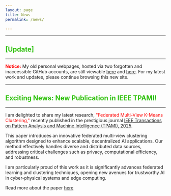 ```yaml
---
layout: page
title: News
permalink: /news/

---
```


---

## <span style="color: #2FC10B;">[Update]</span>
---

**<span style="color: red;">Notice:</span>** My old personal webpages, hosted via two forgotten and inaccessible GitHub accounts, are still viewable [here](https://patternkps.github.io) and [here](https://kpnaga08.github.io/about/). For my latest work and updates, please continue browsing this new site. 

---

## <span style="color: #2FC10B;">Exciting News: New Publication in IEEE TPAMI!</span>
---

I am delighted to share my latest research, <span style="color: red;">"Federated Multi-View K-Means Clustering,"</span> recently published in the prestigious journal <span style="color: #1E7509;">[IEEE Transactions on Pattern Analysis and Machine Intelligence (TPAMI), 2025](https://ieeexplore.ieee.org/xpl/RecentIssue.jsp?punumber=34)</span>.

This paper introduces an innovative federated multi-view clustering algorithm designed to enhance scalable, decentralized AI applications. Our method effectively handles diverse and distributed data sources, addressing critical challenges such as privacy, computational efficiency, and robustness.

I am particularly proud of this work as it is significantly advances federated learning and clustering techniques, opening new avenues for trustworthy AI in cyber-physical systems and edge computing.


Read more about the paper <span style="color: #B31E9A;">[here](https://ieeexplore.ieee.org/abstract/document/10810504)
